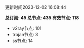 更新时间2023-12-02 16:08:44

**总订阅: 45**
**总节点: 435**
**有效节点: 118**
- v2ray节点: 101
- trojan节点: 3
- ss节点: 14
